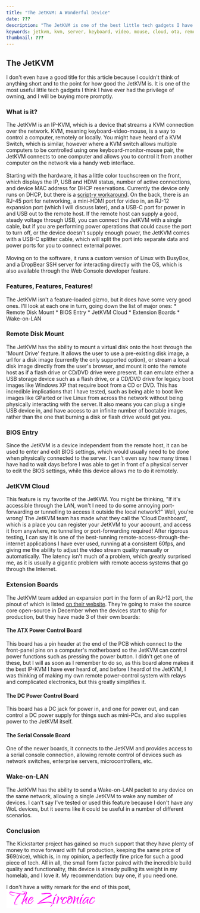 ```yaml
---
title: "The JetKVM: A Wonderful Device"
date: ???
description: "The JetKVM is one of the best little tech gadgets I have ever used"
keywords: jetkvm, kvm, server, keyboard, video, mouse, cloud, ota, remote management
thumbnail: ???
---
```

<h2 id="heading">The JetKVM</h2>
I don't even have a good title for this article because I couldn't think of anything short and to the point for how good the JetKVM is.
It is one of the most useful little tech gadgets I think I have ever had the privilege of owning, and I will be buying more promptly.  

<br>
<h3 id="heading">What is it?</h3>
The JetKVM is an IP-KVM, which is a device that streams a KVM connection over the network. KVM, meaning keyboard-video-mouse, is a way to control a computer, remotely or locally.
You might have heard of a KVM Switch, which is similar, however where a KVM switch allows multiple computers to be controlled using one keyboard-monitor-mouse pair, the JetKVM connects to one computer and allows you to control it from another computer on the network via a handy web interface.
<br><br>
Starting with the hardware, it has a little color touchscreen on the front, which displays the IP, USB and HDMI status, number of active connections, and device MAC address for DHCP reservations. Currently the device only runs on DHCP, but there is a <a href="https://github.com/jetkvm/kvm/issues/37#issuecomment-2622197252" target="_blank" rel="noopener noreferrer">script-y workaround</a>.
On the back, there is an RJ-45 port for networking, a mini-HDMI port for video in, an RJ-12 expansion port (which I will discuss later), and a USB-C port for power in and USB out to the remote host. If the remote host can supply a good, steady voltage through USB, you can connect the JetKVM with a single cable, but if you are performing power operations that could cause the port to turn off, or the device doesn't supply enough power, the JetKVM comes with a USB-C splitter cable, which will split the port into separate data and power ports for you to connect external power.
<br><br>
Moving on to the software, it runs a custom version of Linux with BusyBox, and a DropBear SSH server for interacting directly with the OS, which is also available through the Web Console developer feature.  

<br>
<h3 id="heading">Features, Features, Features!</h3>
The JetKVM isn't a feature-loaded gizmo, but it does have some very good ones. I'll look at each one in turn, going down the list of major ones:
* Remote Disk Mount
* BIOS Entry
* JetKVM Cloud
* Extension Boards
* Wake-on-LAN

<br>
<h3 id="heading">Remote Disk Mount</h3>
The JetKVM has the ability to mount a virtual disk onto the host through the 'Mount Drive' feature. It allows the user to use a pre-existing disk image, a url for a disk image (currently the only supported option), or stream a local disk image directly from the user's browser, and mount it onto the remote host as if a flash drive or CD/DVD drive were present.
It can emulate either a USB storage device such as a flash drive, or a CD/DVD drive for legacy boot images like Windows XP that require boot from a CD or DVD.
This has incredible implications that I have tested, such as being able to boot live images like GParted or live Linux from across the network without being physically interacting with the server. 
It also means you can plug a single USB device in, and have access to an infinite number of bootable images, rather than the one that burning a disk or flash drive would get you.  

<br>
<h3 id="heading">BIOS Entry</h3>
Since the JetKVM is a device independent from the remote host, it can be used to enter and edit BIOS settings, which would usually need to be done when physically connected to the server.
I can't even say how many times I have had to wait days before I was able to get in front of a physical server to edit the BIOS settings, while this device allows me to do it remotely.  

<br>
<h3 id="heading">JetKVM Cloud</h3>
This feature is my favorite of the JetKVM. You might be thinking, "If it's accessible through the LAN, won't I need to do some annoying port-forwarding or tunnelling to access it outside the local network?"
Well, you're wrong! The JetKVM team has made what they call the 'Cloud Dashboard', which is a place you can register your JetKVM to your account, and access it from anywhere, no tunnelling or port-forwarding required!
After rigorous testing, I can say it is one of the best-running remote-access-through-the-internet applications I have ever used, running at a consistent 60fps, and giving me the ability to adjust the video stream quality manually or automatically.
The latency isn't much of a problem, which greatly surprised me, as it is usually a gigantic problem with remote access systems that go through the Internet.  

<br>
<h3 id="heading">Extension Boards</h3>
The JetKVM team added an expansion port in the form of an RJ-12 port, the pinout of which is listed <a href="https://jetkvm.com/docs/peripheral-devices/extension-port" target="_blank" rel="noopener noreferrer">on their website</a>.
They're going to make the source core open-source in December when the devices start to ship for production, but they have made 3 of their own boards:<br>
<h4 id="heading">The ATX Power Control Board</h4>
This board has a pin header at the end of the PCB which connect to the front-panel pins on a computer's motherboard so the JetKVM can control power functions such as pressing the power button.
I didn't get one of these, but I will as soon as I remember to do so, as this board alone makes it the best IP-KVM I have ever heard of, and before I heard of the JetKVM, I was thinking of making my own remote power-control system with relays and complicated electronics, but this greatly simplifies it.
<h4 id="heading">The DC Power Control Board</h4>
This board has a DC jack for power in, and one for power out, and can control a DC power supply for things such as mini-PCs, and also supplies power to the JetKVM itself.
<h4 id="heading">The Serial Console Board</h4>
One of the newer boards, it connects to the JetKVM and provides access to a serial console connection, allowing remote control of devices such as network switches, enterprise servers, microcontrollers, etc.  

<br>
<h3 id="heading">Wake-on-LAN</h3>
The JetKVM has the ability to send a Wake-on-LAN packet to any device on the same network, allowing a single JetKVM to wake any number of devices. I can't say I've tested or used this feature because I don't have any WoL devices, but it seems like it could be useful in a number of different scenarios.  

<br>
<h3 id="heading">Conclusion</h3>
The Kickstarter project has gained so much support that they have plenty of money to move forward with full production, keeping the same price of $69(nice), which is, in my opinion, a perfectly fine price for such a good piece of tech.
All in all, the small form factor paired with the incredible build quality and functionality, this device is already pulling its weight in my homelab, and I love it. My recommendation: buy one, if you need one.
&nbsp;  
&nbsp;  

I don't have a witty remark for the end of this post,
<img src="https://github.com/ZirconiaCubed3v2/ZirconiaCubed3v2.github.io/blob/main/_images/sig.png?raw=true" alt="signature" style="width:250px;"/>
